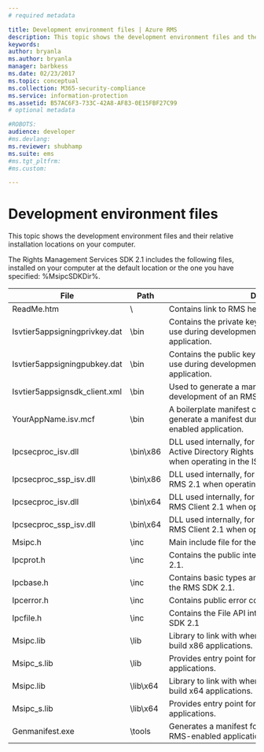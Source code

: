 ```yaml
---
# required metadata

title: Development environment files | Azure RMS
description: This topic shows the development environment files and their relative installation locations on your computer.
keywords:
author: bryanla
ms.author: bryanla
manager: barbkess
ms.date: 02/23/2017
ms.topic: conceptual
ms.collection: M365-security-compliance
ms.service: information-protection
ms.assetid: B57AC6F3-733C-42A8-AF83-0E15FBF27C99
# optional metadata

#ROBOTS:
audience: developer
#ms.devlang:
ms.reviewer: shubhamp
ms.suite: ems
#ms.tgt_pltfrm:
#ms.custom:

---
```


# Development environment files

This topic shows the development environment files and their relative installation locations on your computer.

The Rights Management Services SDK 2.1 includes the following files, installed on your computer at the default location or the one you have specified: %MsipcSDKDir%.

|File|Path|Description|
|----|----|-----------|
|ReadMe.htm| \ | Contains link to RMS help and [Release notes](release-notes-rtm.md).|
|Isvtier5appsigningprivkey.dat|\bin|Contains the private key used to generate a manifest for use during development of an RMS–enabled application.|
|Isvtier5appsigningpubkey.dat|\bin|Contains the public key used to generate a manifest for use during development of an RMS–enabled application.|
|Isvtier5appsignsdk_client.xml|\bin|Used to generate a manifest for use during development of an RMS–enabled application.|
|YourAppName.isv.mcf|\bin|A boilerplate manifest configuration file you can use to generate a manifest during development of an RMS–enabled application.|
|Ipcsecproc_isv.dll|\bin\x86|DLL used internally, for x86 applications, by the Active Directory Rights Management Services Client 2.1 when operating in the ISV hierarchy.|
|Ipcsecproc_ssp_isv.dll|\bin\x86|DLL used internally, for x86 applications, by the AD RMS 2.1 when operating in the ISV hierarchy.|
|Ipcsecproc_isv.dll|\bin\x64|DLL used internally, for x64 applications, by the AD RMS Client 2.1 when operating in the ISV hierarchy.|
|Ipcsecproc_ssp_isv.dll|\bin\x64|DLL used internally, for x64 applications, by the AD RMS Client 2.1 when operating in the ISV hierarchy.|
|Msipc.h|\inc|Main include file for the RMS SDK 2.1.|
|Ipcprot.h|\inc|Contains the public interface exported by the RMS SDK 2.1.|
|Ipcbase.h|\inc|Contains basic types and helper functions exported by the RMS SDK 2.1.|
|Ipcerror.h|\inc|Contains public error codes exported by RMS SDK 2.1.|
|Ipcfile.h|\inc|Contains the File API interfaces exported by the RMS SDK 2.1|
|Msipc.lib|\lib|Library to link with when using the RMS SDK 2.1 to build x86 applications.|
|Msipc_s.lib|\lib|Provides entry point for [IpcInitialize](https://msdn.microsoft.com/library/jj127295.aspx) for x86 applications.|
|Msipc.lib|\lib\x64|Library to link with when using the RMS SDK 2.1 to build x64 applications.|
|Msipc_s.lib|\lib\x64|Provides entry point for [IpcInitialize](https://msdn.microsoft.com/library/jj127295.aspx) for x64 applications.|
|Genmanifest.exe|\tools|Generates a manifest for use during development of an RMS-enabled application.|
